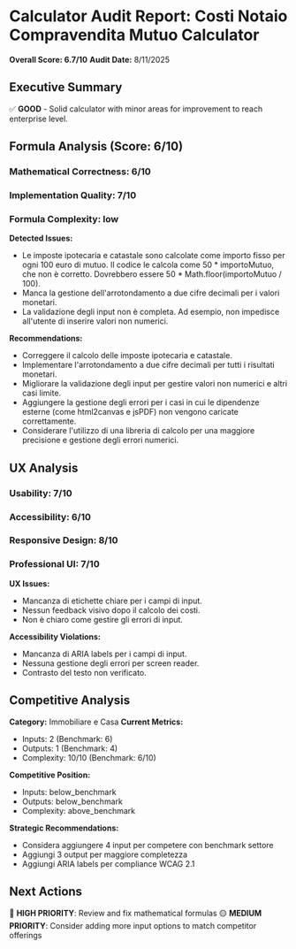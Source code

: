 # Calculator Audit Report: Costi Notaio Compravendita Mutuo Calculator

**Overall Score: 6.7/10**
**Audit Date:** 8/11/2025

## Executive Summary

✅ **GOOD** - Solid calculator with minor areas for improvement to reach enterprise level.

## Formula Analysis (Score: 6/10)

### Mathematical Correctness: 6/10
### Implementation Quality: 7/10
### Formula Complexity: low

**Detected Issues:**
- Le imposte ipotecaria e catastale sono calcolate come importo fisso per ogni 100 euro di mutuo. Il codice le calcola come 50 * importoMutuo, che non è corretto. Dovrebbero essere 50 * Math.floor(importoMutuo / 100).
- Manca la gestione dell'arrotondamento a due cifre decimali per i valori monetari.
- La validazione degli input non è completa. Ad esempio, non impedisce all'utente di inserire valori non numerici.

**Recommendations:**
- Correggere il calcolo delle imposte ipotecaria e catastale.
- Implementare l'arrotondamento a due cifre decimali per tutti i risultati monetari.
- Migliorare la validazione degli input per gestire valori non numerici e altri casi limite.
- Aggiungere la gestione degli errori per i casi in cui le dipendenze esterne (come html2canvas e jsPDF) non vengono caricate correttamente.
- Considerare l'utilizzo di una libreria di calcolo per una maggiore precisione e gestione degli errori numerici.

## UX Analysis

### Usability: 7/10
### Accessibility: 6/10  
### Responsive Design: 8/10
### Professional UI: 7/10

**UX Issues:**
- Mancanza di etichette chiare per i campi di input.
- Nessun feedback visivo dopo il calcolo dei costi.
- Non è chiaro come gestire gli errori di input.

**Accessibility Violations:**
- Mancanza di ARIA labels per i campi di input.
- Nessuna gestione degli errori per screen reader.
- Contrasto del testo non verificato.

## Competitive Analysis

**Category:** Immobiliare e Casa
**Current Metrics:**
- Inputs: 2 (Benchmark: 6)
- Outputs: 1 (Benchmark: 4)
- Complexity: 10/10 (Benchmark: 6/10)

**Competitive Position:**
- Inputs: below_benchmark
- Outputs: below_benchmark  
- Complexity: above_benchmark

**Strategic Recommendations:**
- Considera aggiungere 4 input per competere con benchmark settore
- Aggiungi 3 output per maggiore completezza
- Aggiungi ARIA labels per compliance WCAG 2.1

## Next Actions

🔴 **HIGH PRIORITY**: Review and fix mathematical formulas
🟡 **MEDIUM PRIORITY**: Consider adding more input options to match competitor offerings
